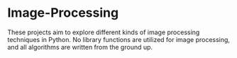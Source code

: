 # Image-Processing

These projects aim to explore different kinds of image processing techniques in Python. 
No library functions are utilized for image processing, and all algorithms are written from the ground up.
